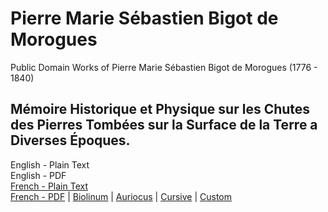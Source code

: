 # Pierre Marie Sébastien Bigot de Morogues

Public Domain Works of Pierre Marie Sébastien Bigot de Morogues (1776 - 1840)

## Mémoire Historique et Physique sur les Chutes des Pierres Tombées sur la Surface de la Terre a Diverses Époques.

English - Plain Text  
English - PDF  
[French - Plain Text](memoire-historique-et-physique-sur-les-chutes/full-text-french.md)  
[French - PDF](https://cdn.solaranamnesis.com/Morogues/morogues_memoire_chutes_pierres_french_1812.pdf) | [Biolinum](https://cdn.solaranamnesis.com/Morogues/morogues_memoire_chutes_pierres_french_1812_biolinum.pdf) | [Auriocus](https://cdn.solaranamnesis.com/Morogues/morogues_memoire_chutes_pierres_french_1812_aurical.pdf) | [Cursive](https://cdn.solaranamnesis.com/Morogues/morogues_memoire_chutes_pierres_french_1812_frcursive.pdf) | [Custom](https://cdn.solaranamnesis.com/Morogues/morogues_memoire_chutes_pierres_french_1812_custom.pdf)  
